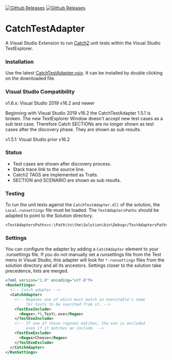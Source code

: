 [![Github Releases](https://img.shields.io/github/release/xkbeyer/CatchTestAdapter/all.svg?label=pre-release)](https://github.com/xkbeyer/CatchTestAdapter/releases)
[![Github Releases](https://img.shields.io/github/release/xkbeyer/CatchTestAdapter.svg)](https://github.com/xkbeyer/CatchTestAdapter/releases)
# CatchTestAdapter
A Visual Studio Extension to run [Catch2](https://github.com/catchorg/Catch2) unit tests within the Visual Studio TestExplorer. 

### Installation
Use the latest [CatchTestAdapter.vsix](https://github.com/xkbeyer/CatchTestAdapter/releases/latest).
It can be installed by double clicking on the downloaded file.

### Visual Studio Compatibility
v1.6.x: Visual Studio 2019 v16.2 and newer 

Beginning with Visual Studio 2019 v16.2 the CatchTestAdapter 1.5.1 is broken. 
The new TextExplorer Window doesn't accept new test cases as a sub test case.
Therefore Catch SECTIONs are no longer shown as test cases after the discovery phase. 
They are shown as sub results.

v1.5.1: Visual Studio prior v16.2 

### Status
  
- Test cases are shown after discovery process.
- Stack trace link to the source line.
- Catch2 TAGS are implemented as Traits.
- SECTION and SCENARIO are shown as sub results.

### Testing
To run the unit tests against the `CatchTestAdapter.dll` of the solution, the `Local.runsettings` file must be loaded.
The `TestAdaptersPaths` should be adapted to point to the Solution directory.
```
<TestAdaptersPaths>c:\Path\to\the\Solution\bin\Debug</TestAdaptersPaths> 
```

### Settings

You can configure the adapter by adding a `CatchAdapter` element to your .runsettings file.
If you do not manually set a runsettings file from the Test menu in Visual Studio, this
adapter will look for `*.runsettings` files from the solution directory and all its ancestors.
Settings closer to the solution take precedence, lists are merged.

```xml
<?xml version="1.0" encoding="utf-8"?>
<RunSettings>
  <!-- Catch adapter -->
  <CatchAdapter>
    <!-- Regexes one of which must match an executable's name
         for tests to be searched from it. -->
    <TestExeInclude>
      <Regex>.*\.Test\.exe</Regex>
    </TestExeInclude>
    <!-- If one of these regexes matches, the exe is excluded
         even if it matches an include. -->
    <TestExeExclude>
      <Regex>Cheese</Regex>
    </TestExeExclude>
  </CatchAdapter>
</RunSettings>
```
